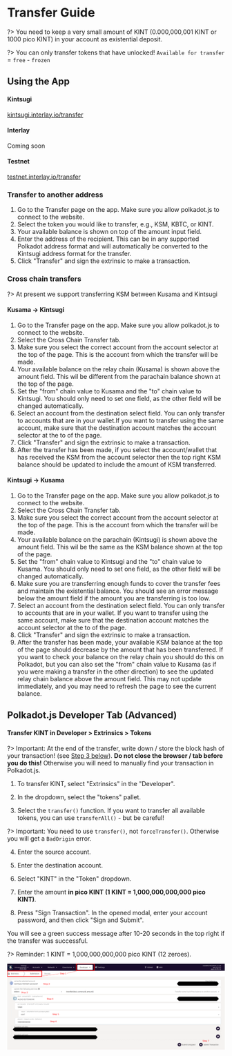 # Transfer Guide

?> You need to keep a very small amount of KINT (0.000,000,001 KINT or 1000 pico KINT) in your account as existential deposit.

?> You can only transfer tokens that have unlocked! `Available for transfer` = `free` - `frozen`

## Using the App

<!-- tabs:start -->

#### **Kintsugi**
[kintsugi.interlay.io/transfer](https://kintsugi.interlay.io/transfer)


#### **Interlay**

Coming soon

#### **Testnet**

[testnet.interlay.io/transfer](https://testnet.interlay.io/transfer)

<!-- tabs:end -->

### Transfer to another address

1. Go to the Transfer page on the app. Make sure you allow polkadot.js to connect to the website.
2. Select the token you would like to transfer, e.g., KSM, KBTC, or KINT.
3. Your available balance is shown on top of the amount input field.
4. Enter the address of the recipient. This can be in any supported Polkadot address format and will automatically be converted to the Kintsugi address format for the transfer.
5. Click "Transfer" and sign the extrinsic to make a transaction.

### Cross chain transfers

?> At present we support transferring KSM between Kusama and Kintsugi

#### Kusama -> Kintsugi

1. Go to the Transfer page on the app. Make sure you allow polkadot.js to connect to the website.
2. Select the Cross Chain Transfer tab.
3. Make sure you select the correct account from the account selector at the top of the page. This is the account from which the transfer will be made.
4. Your available balance on the relay chain (Kusama) is shown above the amount field. This wil be different from the parachain balance shown at the top of the page.
5. Set the "from" chain value to Kusama and the "to" chain value to Kintsugi. You should only need to set one field, as the other field will be changed automatically.
6. Select an account from the destination select field. You can only transfer to accounts that are in your wallet.If you want to transfer using the same account, make sure that the destination account matches the account selector at the to of the page.
7. Click "Transfer" and sign the extrinsic to make a transaction.
8. After the transfer has been made, if you select the account/wallet that has received the KSM from the account selector then the top right KSM balance should be updated to include the amount of KSM transferred.

#### Kintsugi -> Kusama

1. Go to the Transfer page on the app. Make sure you allow polkadot.js to connect to the website.
2. Select the Cross Chain Transfer tab.
3. Make sure you select the correct account from the account selector at the top of the page. This is the account from which the transfer will be made.
4. Your available balance on the parachain (Kintsugi) is shown above the amount field. This wil be the same as the KSM balance shown at the top of the page.
5. Set the "from" chain value to Kintsugi and the "to" chain value to Kusama. You should only need to set one field, as the other field will be changed automatically.
6. Make sure you are transferring enough funds to cover the transfer fees and maintain the existential balance. You should see an error message below the amount field if the amount you are transferring is too low.
7. Select an account from the destination select field. You can only transfer to accounts that are in your wallet. If you want to transfer using the same account, make sure that the destination account matches the account selector at the to of the page.
8. Click "Transfer" and sign the extrinsic to make a transaction.
8. After the transfer has been made, your available KSM balance at the top of the page should decrease by the amount that has been transferred. If you want to check your balance on the relay chain you should do this on Polkadot, but you can also set the "from" chain value to Kusama (as if you were making a transfer in the other direction) to see the updated relay chain balance above the amount field. This may not update immediately, and you may need to refresh the page to see the current balance.

## Polkadot.js Developer Tab (Advanced)

#### Transfer KINT in Developer > Extrinsics > Tokens

?> Important: At the end of the transfer, write down / store the block hash of your transaction! (see [Step 3 below](kintsugi/guides?id=_3-transfer-kint-in-developer-gt-extrinsics-gt-tokens)). **Do not close the browser / tab before you do this!** Otherwise you will need to manually find your transaction in Polkadot.js.

1. To transfer KINT, select "Extrinsics" in the "Developer".

2. In the dropdown, select the "tokens" pallet.

3. Select the `transfer()` function. If you want to transfer all available tokens, you can use `transferAll()` - but be careful!

?> Important: You need to use `transfer()`, not `forceTransfer()`. Otherwise you will get a `BadOrigin` error.

4. Enter the source account.

5. Enter the destination account.

6. Select "KINT" in the "Token" dropdown.

7. Enter the amount **in pico KINT (1 KINT = 1,000,000,000,000 pico KINT)**.

8. Press "Sign Transaction". In the opened modal, enter your account password, and then click "Sign and Submit".


You will see a green success message after 10-20 seconds in the top right if the transfer was successful.



?> Reminder: 1 KINT = 1,000,000,000,000 pico KINT (12 zeroes).

![Transfer](../_assets/img/kintsugi/transfer/transfer-step-1.png)